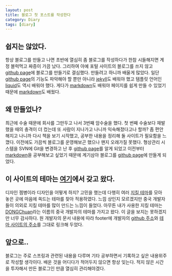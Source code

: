 ```yaml
---
layout: post
title: 블로그 첫 포스트를 작성한다
category: Diary
tags: [diary]
---
```


## 쉽지는 않았다.
 항상 블로그를 만들고 나면 초반에 열심히 좀 블로그를 작성하다가 한참 시들해지면 계정 블럭먹고 짜증이 가끔 났다. 그리하여 아예 포털 사이트의 블로그를 쓰지 않고 [github page][githubpage]에 블로그를 만들기로 결심했다. 만들려고 하니까 배울게 많았다. 일단 [github page][githubpage]의 기능도 파악해야 할 뿐만 아니라 [jekyll]도 배워야 했고 템플릿 언어인 [liquid]도 역시  배워야 했다. 게다가 [markdown]도 배워야 페이지를 쉽게 만들 수 있었기 때문에 [markdown]도 배웠다.

## 왜 만들었나?
 최근에 수술 때문에 회사를 그만두고 나서 3번째 암수술을 했다. 첫 번째 수술보다 재발했을 때의 충격이 더 컸는데 또 사람이 지나가고 나니까 익숙해졌다고나 할까? 좀 편안해지고 나니까 다시 책을 보기 시작했고, 공부한 내용을 정리해 둘 사이트가 필요함을 느꼈다. 이전에도 가끔씩 블로그를 운영해보곤 했으나 왠지 오래가질 못했다. 형상관리 시스템을 SVN에 Git을 변경하고 난 후 [github page][githubpage]를 알게 되었고 이전부터 [markdown]을 공부해보고 싶었기 때문에 계기삼아 블로그를 [github page][githubpage]에 만들게 되었다.

## 이 사이트의 테마는 [여기][theme]에서 갖고 왔다.
디자인 젬병이라 디자인을 어떻게 하지? 고민을 했는데 다행히 여러 [지킬 테마][jekyll theme]를 모아 놓은 곳에 마음에 쏙드는 테마를 찾아 적용하였다. 느낌 상인지 모르겠지만 중국 개발자들이 의외로 지킬 테마를 많이 만드는 느낌이 들었다. 아무튼 내가 사용한 지킬 테마는 [DONGChuan][theme owner]라는 이름의 중국 개발자의 테마를 가지고 왔다. 이 글을 보지는 못하겠지만 너무 감사하다. 원 개발자의 문서 내용에 따라 footer에 개발자의 [github 주소][theme owner]와 [테마 사이트의 주소][theme]를 그대로 링크해 두었다.

## 앞으로..
블로그는 주로 스프링과 관련된 내용을 다루며 기타 공부하면서 기록하고 싶은 내용위주로 작성할 생각이다. 배운 것을 어디다가 적어두지 않으면 항상 잊는다. 적지 않은 시간을 투자해서 만든 블로그인 만큼 열심히 관리해야겠다.

[theme]: https://github.com/DONGChuan/Yummy-Jekyll
[theme owner]: https://github.com/DONGChuan
[jekyll theme]: http://jekyllthemes.org
[markdown]: https://ko.wikipedia.org/wiki/마크다운
[liquid]: http://shopify.github.io/liquid/
[githubpage]: http://pages.github.com
[jekyll]: https://jekyllrb.com
[jekyll ko]: http://jekyllrb-ko.github.io/docs/drafts/
